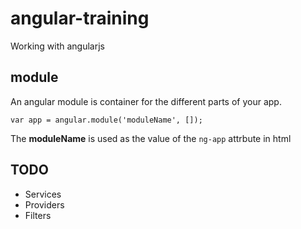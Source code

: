 angular-training
================

Working with angularjs

## module

An angular module is container for the different parts of your app.

```
var app = angular.module('moduleName', []);
```
The **moduleName** is used as the value of the ```ng-app``` attrbute in html

## TODO
- Services
- Providers
- Filters
